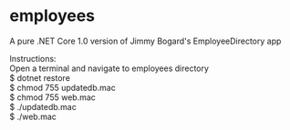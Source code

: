 # employees
A pure .NET Core 1.0 version of Jimmy Bogard's EmployeeDirectory app  
  
Instructions:  
Open a terminal and navigate to employees directory  
$ dotnet restore  
$ chmod 755 updatedb.mac  
$ chmod 755 web.mac  
$ ./updatedb.mac  
$ ./web.mac  
